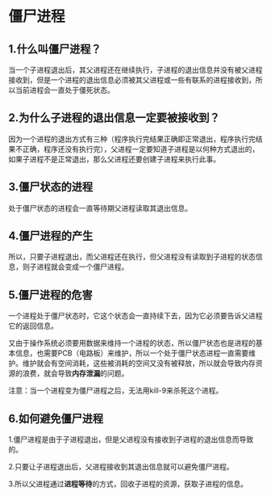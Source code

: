 # 僵尸进程

## 1.什么叫僵尸进程？

当一个子进程退出后，其父进程还在继续执行，子进程的退出信息并没有被父进程接收到，但是一个进程的退出信息必须被其父进程或一些有联系的进程接收到，所以当前进程会一直处于僵死状态。

## 2.为什么子进程的退出信息一定要被接收到？

因为一个进程的退出方式有三种（程序执行完结果正确即正常退出，程序执行完结果不正确，程序还没有执行完），父进程一定要知道子进程是以何种方式退出的，如果子进程不是正常退出，那么父进程还要创建子进程来执行此事。

## 3.僵尸状态的进程

处于僵尸状态的进程会一直等待期父进程读取其退出信息。

## 4.僵尸进程的产生

所以，只要子进程退出，而父进程还在执行，但父进程没有读取到子进程的状态信息，则子进程就会变成一个僵尸进程。

## 5.僵尸进程的危害

一个进程处于僵尸状态时，它这个状态会一直持续下去，因为它必须要告诉父进程它的返回信息。

又由于操作系统必须要用数据来维持一个进程的状态，所以僵尸状态也是进程的基本信息，也需要PCB（电路板）来维护，所以一个处于僵尸状态进程一直需要维护。维护就会有空间消耗，这些被消耗的空间又没有被释放，所以就会导致内存资源的浪费，就会导致**内存泄漏**的问题。

注意：当一个进程变为僵尸进程之后，无法用kill-9来杀死这个进程。

## 6.如何避免僵尸进程

1.僵尸进程是由于子进程退出，但是父进程没有接收到子进程的退出信息而导致的。

2.只要让子进程退出后，父进程接收到其退出信息就可以避免僵尸进程。

3.所以父进程通过**进程等待**的方式，回收子进程的资源，获取子进程的信息。

